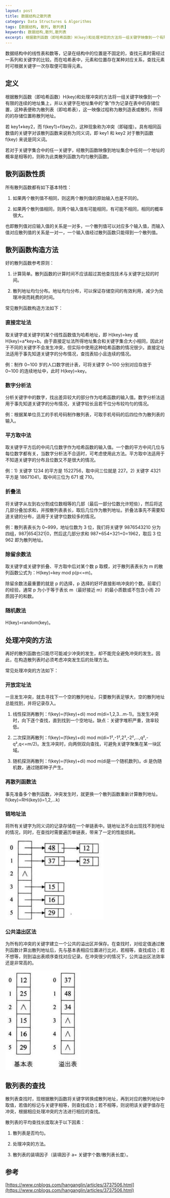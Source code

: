 ```yaml
---
layout: post
title: 数据结构之散列表
category: Data Structures & Algorithms
tags: [数据结构, 散列, 散列表]
keywords: 数据结构,散列,散列表
excerpt: 根据散列函数（即哈希函数）H(key)和处理冲突的方法将一组关键字映像到一个有限的连续的地址集上，并以关键字在地址集中的“象”作为记录在表中的存储位置，这种表便称为散列表（即哈希表），这一映像过程称为散列造表或散列，所得的的存储位置称散列地址。
---
```


数据结构中的线性表和数等，记录在结构中的位置是不固定的，查找元素时需经过一系列和关键字的比较。而在哈希表中，元素和位置存在某种对应关系，查找元素时可根据关键字一次存取便可取得元素。

## 定义

根据散列函数（即哈希函数）H(key)和处理冲突的方法将一组关键字映像到一个有限的连续的地址集上，并以关键字在地址集中的“象”作为记录在表中的存储位置，这种表便称为散列表（即哈希表），这一映像过程称为散列造表或散列，所得的的存储位置称散列地址。

若 key1≠key2，而 f(key1)=f(key2)，这种现象称为冲突（即碰撞）。具有相同函数值的关键字对该散列函数来说称为同义词，即 key1 和 key2 对于散列函数 f(key) 来说是同义词。

若对于关键字集合中的任一关键字，经散列函数映像到地址集合中任何一个地址的概率是相等的，则称为此类散列函数为均匀散列函数。

## 散列函数性质

所有散列函数都有如下基本特性：

1. 如果两个散列值不相同，则这两个散列值的原始输入也是不同的。

2. 如果两个散列值相同，则两个输入值有可能相同，有可能不相同，相同的概率很大。

也即散列值对应输入值的关系是一对多，一个散列值可以对应多个输入值，而输入值对应散列值的关系是一对一，一个输入值经过散列函数只能得到一个散列值。

## 散列函数构造方法

好的散列函数参考原则：

1. 计算简单。散列函数的计算时间不应该超过其他查找技术与关键字比较的时间。

2. 散列地址均匀分布。地址均匀分布，可以保证存储空间的有效利用，减少为处理冲突而耗费的时间。

常见散列函数构造方法如下：

### 直接定址法

取关键字或关键字的某个线性函数值为哈希地址，即 H(key)=key 或 H(key)=a*key+b。由于直接定址法所得地址集合和关键字集合大小相同，因此对于不同的关键字不会发生冲突，但实际中使用这种哈希函数的情况很少。直接定址法适用于事先知道关键字的分布情况，查找表较小且连续的情况。

例：制作 0~100 岁的人口数字统计表，可将关键字 0~100 分别对应存放于 0~100 的连续地址中，此时 H(key)=key。

### 数字分析法

分析关键字中的数字，找出差异较大的部分作为哈希函数的输入值。数字分析法适用于事先知道关键字的分布情况，关键字较长且若干位分布较均匀的情况。

例：根据某单位员工的手机号码制作散列表，可取手机号码的后四位作为散列表的输入。

### 平方取中法

取关键字平方后的中间几位数字作为哈希函数的输入值。一个数的平方中间几位与每位数字都有关，当数字分析法不合适时，可考虑使用此方法。平方取中法适用于不知道关键字的分布且位数又不是很大的情况。

例：1) 关键字 1234 的平方是 1522756，取中间三位就是 227。2) 关键字 4321 平方是 18671041，取中间三位为 671 或 710。

### 折叠法

将关键字从左到右分割成位数相等的几部（最后一部分位数允许短些），然后将这几部分叠加求和，并按散列表表长，取后几位作为散列地址。折叠法事先不需要知道关键的分布，适用于关键字位数较多的情况。

例：散列表表长为 0~999，地址位数为 3 位，我们将关键字 9876543210 分为四组，987\|654\|321\|0，然后这几部分求和 987+654+321+0=1962，取后 3 位 962 即为散列地址。

### 除留余数法

取关键字或关键字折叠、平方取中后对某个数 p 取模，对于散列表表长为 m 的散列函数公式为：H(key)=key mod p(p<=m)。

除留余数法最重要的就是 p 的选择，p 选择的好坏直接影响冲突的个数。前辈们的经验，通常 p 为小于等于表长 m（最好接近 m）的最小质数或不包含小雨 20 质因子的和数。

### 随机数法

H(key)=random(key)。

## 处理冲突的方法

再好的散列函数也只能尽可能减少冲突的发生，却不能完全避免冲突的发生。因此，在构造散列表时必须考虑冲突发生后的处理方法。

常见处理冲突的方法如下：

### 开放定址法

一旦发生冲突，就去寻找下一个空的散列地址，只要散列表足够大，空的散列地址总能找到，并将记录存入。

1. 线性探测再散列：f(key)=(f(key)+di) mod m(di=1,2,3...m-1)。当发生冲突时，向下逐个查找，直到找到一个空地址。缺点：关键字堆积严重，效率较低。

2. 二次探测再散列：f(key)=(f(key)+di) mod m(di=1²,-1²,2²,-2²,...,q²,-q²,q<=m/2)。发生冲突时，向两侧双向查找，可避免关键字聚集在某一块区域。

3. 随机探测再散列：f(key)=(f(key)+di) mod m(di是一个随机数列)。di 是伪随机数，通过随即种子产生。

### 再散列函数法

事先准备多个散列函数，冲突发生时，就更换一个散列函数重新计算散列地址。fi(key)=RHi(key)(i=1,2,...k)

### 链地址法

将所有关键字为同义词的记录存储在一个单链表中。链地址法不会出现找不到地址的情况，同时，在查找时需要遍历单链表，带来了一定的性能损耗。

![](/assets/images/2020/Hash_Conflict_Chain_Address.jpg)

### 公共溢出区法

为所有的冲突的关键字建立一个公共的溢出区并保存。在查找时，对给定值通过散列函数计算出散列地址后，先与基本表相应位置进行比对，若相等，查找成功；若不想等，则到溢出表顺序查找对应记录。在冲突很少的情况下，公共溢出区法效率还是非常高的。

![](/assets/images/2020/Hash_Conflict_Public_Overflow_Area.jpg)

## 散列表的查找

散列表查找时，现根据散列函数将关键字转换成散列地址，再到对应的散列地址中取值，若值的标记与关键字相等，则查找成功；若不相等，则说明该关键字值存在冲突，根据相应处理冲突的方法进行相应的查找。

散列表的平均查找长度取决于以下因素：

1. 散列表是否均匀。

2. 处理冲突的方法。

3. 散列表的装填因子（装填因子 a= 关键字个数/散列表长度）。

## 参考

[https://www.cnblogs.com/hanganglin/articles/3737506.html](https://www.cnblogs.com/hanganglin/articles/3737506.html)
